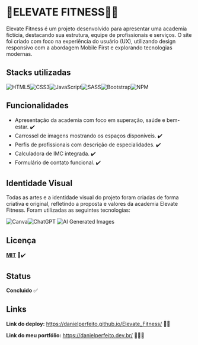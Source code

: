 # 🔺**ELEVATE FITNESS**🏋🏻
Elevate Fitness é um projeto desenvolvido para apresentar uma academia fictícia, destacando sua estrutura, equipe de profissionais e serviços. O site foi criado com foco na experiência do usuário (UX), utilizando design responsivo com a abordagem Mobile First e explorando tecnologias modernas.

## Stacks utilizadas
![HTML5](https://img.shields.io/badge/HTML5-E34F26?style=for-the-badge&logo=html5&logoColor=white)![CSS3](https://img.shields.io/badge/CSS3-1572B6?style=for-the-badge&logo=css3&logoColor=white)![JavaScript](https://img.shields.io/badge/JavaScript-F7DF1E?style=for-the-badge&logo=javascript&logoColor=black)![SASS](https://img.shields.io/badge/SASS-CC6699?style=for-the-badge&logo=sass&logoColor=white)![Bootstrap](https://img.shields.io/badge/Bootstrap-7952B3?style=for-the-badge&logo=bootstrap&logoColor=white)![NPM](https://img.shields.io/badge/NPM-CB3837?style=for-the-badge&logo=npm&logoColor=white)


## Funcionalidades

- Apresentação da academia com foco em superação, saúde e bem-estar. ✔️
- Carrossel de imagens mostrando os espaços disponíveis. ✔️
- Perfis de profissionais com descrição de especialidades. ✔️
- Calculadora de IMC integrada. ✔️
- Formulário de contato funcional. ✔️

## Identidade Visual
Todas as artes e a identidade visual do projeto foram criadas de forma criativa e original, refletindo a proposta e valores da academia Elevate Fitness. Foram utilizadas as seguintes tecnologias:

![Canva](https://img.shields.io/badge/Canva-00C4CC?style=for-the-badge&logo=canva&logoColor=white)![ChatGPT](https://img.shields.io/badge/ChatGPT_Image_Generation-412991?style=for-the-badge&logo=openai&logoColor=white)
![AI Generated Images](https://img.shields.io/badge/AI%20Generated%20Images-Meta-00AEEF?style=for-the-badge&logo=artstation&logoColor=white)

## Licença
**[MIT](https://github.com/DanielPerfeito/Elevate_Fitness/blob/master/LICENSE)** 📄✔️

## Status
**Concluido** ✅

## Links
**Link do deploy:** https://danielperfeito.github.io/Elevate_Fitness/ 💪🏼

**Link do meu portfólio:** https://danielperfeito.dev.br/ 👨🏻‍💻
